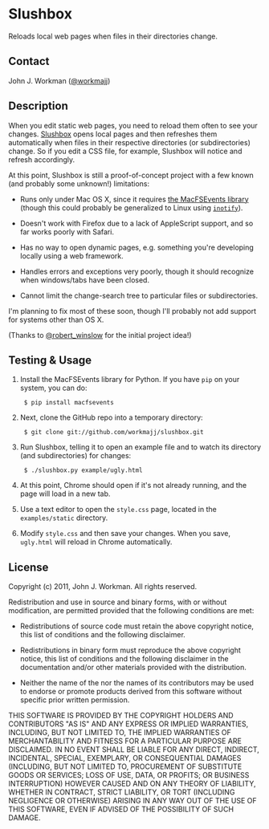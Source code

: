 Slushbox
========

Reloads local web pages when files in their directories change.

Contact
-------

John J. Workman ([@workmajj](https://twitter.com/workmajj))

Description
-----------

When you edit static web pages, you need to reload them often to see your changes. [Slushbox](http://www.urbandictionary.com/define.php?term=slushbox) opens local pages and then refreshes them automatically when files in their respective directories (or subdirectories) change. So if you edit a CSS file, for example, Slushbox will notice and refresh accordingly.

At this point, Slushbox is still a proof-of-concept project with a few known (and probably some unknown!) limitations:

* Runs only under Mac OS X, since it requires [the MacFSEvents library](http://pypi.python.org/pypi/MacFSEvents/) (though this could probably be generalized to Linux using [```inotify```](http://en.wikipedia.org/wiki/Inotify)).

* Doesn't work with Firefox due to a lack of AppleScript support, and so far works poorly with Safari.

* Has no way to open dynamic pages, e.g. something you're developing locally using a web framework.

* Handles errors and exceptions very poorly, though it should recognize when windows/tabs have been closed.

* Cannot limit the change-search tree to particular files or subdirectories.

I'm planning to fix most of these soon, though I'll probably not add support for systems other than OS X.

(Thanks to [@robert_winslow](http://twitter.com/robert_winslow) for the initial project idea!)

Testing & Usage
---------------

1. Install the MacFSEvents library for Python. If you have ```pip``` on your system, you can do:

        $ pip install macfsevents

2. Next, clone the GitHub repo into a temporary directory:

        $ git clone git://github.com/workmajj/slushbox.git

3. Run Slushbox, telling it to open an example file and to watch its directory (and subdirectories) for changes:

        $ ./slushbox.py example/ugly.html

4. At this point, Chrome should open if it's not already running, and the page will load in a new tab.

5. Use a text editor to open the ```style.css``` page, located in the ```examples/static``` directory.

6. Modify ```style.css``` and then save your changes. When you save, ```ugly.html``` will reload in Chrome automatically.

License
-------

Copyright (c) 2011, John J. Workman. All rights reserved.

Redistribution and use in source and binary forms, with or without modification, are permitted provided that the following conditions are met:

* Redistributions of source code must retain the above copyright notice, this list of conditions and the following disclaimer.

* Redistributions in binary form must reproduce the above copyright notice, this list of conditions and the following disclaimer in the documentation and/or other materials provided with the distribution.

* Neither the name of the <organization> nor the names of its contributors may be used to endorse or promote products derived from this software without specific prior written permission.

THIS SOFTWARE IS PROVIDED BY THE COPYRIGHT HOLDERS AND CONTRIBUTORS "AS IS" AND ANY EXPRESS OR IMPLIED WARRANTIES, INCLUDING, BUT NOT LIMITED TO, THE IMPLIED WARRANTIES OF MERCHANTABILITY AND FITNESS FOR A PARTICULAR PURPOSE ARE DISCLAIMED. IN NO EVENT SHALL <COPYRIGHT HOLDER> BE LIABLE FOR ANY DIRECT, INDIRECT, INCIDENTAL, SPECIAL, EXEMPLARY, OR CONSEQUENTIAL DAMAGES (INCLUDING, BUT NOT LIMITED TO, PROCUREMENT OF SUBSTITUTE GOODS OR SERVICES; LOSS OF USE, DATA, OR PROFITS; OR BUSINESS INTERRUPTION) HOWEVER CAUSED AND ON ANY THEORY OF LIABILITY, WHETHER IN CONTRACT, STRICT LIABILITY, OR TORT (INCLUDING NEGLIGENCE OR OTHERWISE) ARISING IN ANY WAY OUT OF THE USE OF THIS SOFTWARE, EVEN IF ADVISED OF THE POSSIBILITY OF SUCH DAMAGE.
